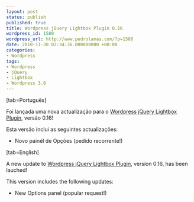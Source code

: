 ```yaml
---
layout: post
status: publish
published: true
title: Wordpress jQuery Lightbox Plugin 0.16
wordpress_id: 1580
wordpress_url: http://www.pedrolamas.com/?p=1580
date: 2010-11-30 02:34:36.000000000 +00:00
categories:
- Wordpress
tags:
- Wordpress
- jQuery
- Lightbox
- Wordpress 3.0
---
```

[tab=Português]

Foi lançada uma nova actualização para o [Wordpress jQuery Lightbox Plugin](/projectos/jquery-lightbox/), versão 0.16!

Esta versão inclui as seguintes actualizações:

-   Novo painél de Opções (pedido recorrente!)

[tab=English]

A new update to [Wordpress jQuery Lightbox Plugin](/projectos/jquery-lightbox-en/), version 0.16, has been lauched!

This version includes the following updates:

-   New Options panel (popular request!)

